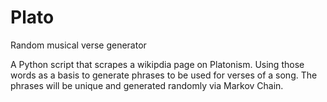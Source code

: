 # Plato
Random musical verse generator

A Python script that scrapes a wikipdia page on Platonism. Using those words as a basis to generate phrases to be used for verses of a song.
The phrases will be unique and generated randomly via Markov Chain.
